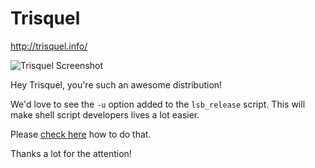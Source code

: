 # Trisquel
http://trisquel.info/

![Trisquel Screenshot](http://trisquel.info/files/screenshots/t7.jpg)

Hey Trisquel, you're such an awesome distribution!

We'd love to see the `-u` option added to the `lsb_release` script. This will make shell script developers lives a lot easier.

Please [check here](../../ideal-solution.md) how to do that.

Thanks a lot for the attention!
